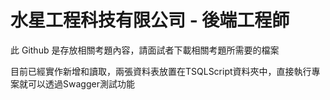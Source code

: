 # 水星工程科技有限公司 - 後端工程師

此 Github 是存放相關考題內容，請面試者下載相關考題所需要的檔案

目前已經實作新增和讀取，兩張資料表放置在TSQLScript資料夾中，直接執行專案就可以透過Swagger測試功能

